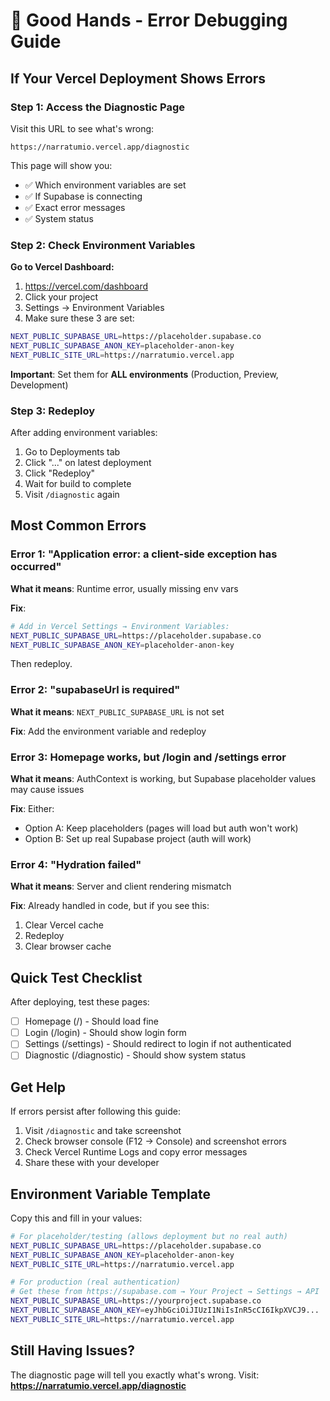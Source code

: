 # 🚨 Good Hands - Error Debugging Guide

## If Your Vercel Deployment Shows Errors

### Step 1: Access the Diagnostic Page

Visit this URL to see what's wrong:
```
https://narratumio.vercel.app/diagnostic
```

This page will show you:
- ✅ Which environment variables are set
- ✅ If Supabase is connecting
- ✅ Exact error messages
- ✅ System status

### Step 2: Check Environment Variables

**Go to Vercel Dashboard:**
1. https://vercel.com/dashboard
2. Click your project
3. Settings → Environment Variables
4. Make sure these 3 are set:

```bash
NEXT_PUBLIC_SUPABASE_URL=https://placeholder.supabase.co
NEXT_PUBLIC_SUPABASE_ANON_KEY=placeholder-anon-key
NEXT_PUBLIC_SITE_URL=https://narratumio.vercel.app
```

**Important**: Set them for **ALL environments** (Production, Preview, Development)

### Step 3: Redeploy

After adding environment variables:
1. Go to Deployments tab
2. Click "..." on latest deployment
3. Click "Redeploy"
4. Wait for build to complete
5. Visit `/diagnostic` again

## Most Common Errors

### Error 1: "Application error: a client-side exception has occurred"

**What it means**: Runtime error, usually missing env vars

**Fix**:
```bash
# Add in Vercel Settings → Environment Variables:
NEXT_PUBLIC_SUPABASE_URL=https://placeholder.supabase.co
NEXT_PUBLIC_SUPABASE_ANON_KEY=placeholder-anon-key
```

Then redeploy.

### Error 2: "supabaseUrl is required"

**What it means**: `NEXT_PUBLIC_SUPABASE_URL` is not set

**Fix**: Add the environment variable and redeploy

### Error 3: Homepage works, but /login and /settings error

**What it means**: AuthContext is working, but Supabase placeholder values may cause issues

**Fix**: Either:
- Option A: Keep placeholders (pages will load but auth won't work)
- Option B: Set up real Supabase project (auth will work)

### Error 4: "Hydration failed"

**What it means**: Server and client rendering mismatch

**Fix**: Already handled in code, but if you see this:
1. Clear Vercel cache
2. Redeploy
3. Clear browser cache

## Quick Test Checklist

After deploying, test these pages:

- [ ] Homepage (/) - Should load fine
- [ ] Login (/login) - Should show login form
- [ ] Settings (/settings) - Should redirect to login if not authenticated
- [ ] Diagnostic (/diagnostic) - Should show system status

## Get Help

If errors persist after following this guide:

1. Visit `/diagnostic` and take screenshot
2. Check browser console (F12 → Console) and screenshot errors
3. Check Vercel Runtime Logs and copy error messages
4. Share these with your developer

## Environment Variable Template

Copy this and fill in your values:

```bash
# For placeholder/testing (allows deployment but no real auth)
NEXT_PUBLIC_SUPABASE_URL=https://placeholder.supabase.co
NEXT_PUBLIC_SUPABASE_ANON_KEY=placeholder-anon-key
NEXT_PUBLIC_SITE_URL=https://narratumio.vercel.app

# For production (real authentication)
# Get these from https://supabase.com → Your Project → Settings → API
NEXT_PUBLIC_SUPABASE_URL=https://yourproject.supabase.co
NEXT_PUBLIC_SUPABASE_ANON_KEY=eyJhbGciOiJIUzI1NiIsInR5cCI6IkpXVCJ9...
NEXT_PUBLIC_SITE_URL=https://narratumio.vercel.app
```

## Still Having Issues?

The diagnostic page will tell you exactly what's wrong. Visit:
**https://narratumio.vercel.app/diagnostic**
